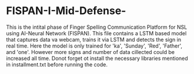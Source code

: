 # FISPAN-I-Mid-Defense-
This is the intital phase of Finger Spelling Communication Platform for NSL using AI-Neural Network (FISPAN). This file contains a LSTM based model that captures data va webcam, trains it via LSTM and detects the sign in real time. 
Here the model is only trained for 'ka', 'Sunday', 'Red', 'Father', and 'one'. However more signs and number of data cillected could be increased all time.
Donot forget ot install the necessary libraries mentioned in installment.txt before running the code. 
